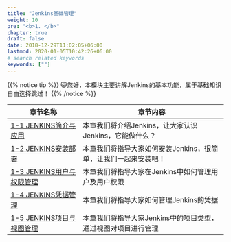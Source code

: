 ```yaml
---
title: "Jenkins基础管理"
weight: 10
pre: "<b>1. </b>"
chapter: true
draft: false
date: 2018-12-29T11:02:05+06:00
lastmod: 2020-01-05T10:42:26+06:00
# search related keywords
keywords: [""]
---
```

{{% notice tip %}}
😺您好，本模块主要讲解Jenkins的基本功能，属于基础知识自由选择跳过！
{{% /notice %}}




| 章节名称 | 章节内容 |
| ------ | ----------- |
| [1-1 JENKINS简介与应用](introduction/) |本章我们将介绍Jenkins，让大家认识Jenkins，它能做什么？|
| [1-2 JENKINS安装部署](installation/) | 本章我们将指导大家如何安装Jenkins，很简单，让我们一起来安装吧！ |
| [1-3 JENKINS用户与权限管理](userandpermissions/) |本章我们将指导大家在Jenkins中如何管理用户及用户权限|
| [1-4 JENKINS凭据管理](credential/) | 本章我们将指导大家如何管理Jenkins的凭据|
| [1-5 JENKINS项目与视图管理](projectandview/) | 本章我们将指导大家Jenkins中的项目类型，通过视图对项目进行管理 |

